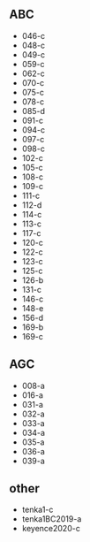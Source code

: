 ## ABC
- 046-c
- 048-c
- 049-c
- 059-c
- 062-c
- 070-c
- 075-c
- 078-c
- 085-d
- 091-c
- 094-c
- 097-c
- 098-c
- 102-c
- 105-c
- 108-c
- 109-c
- 111-c
- 112-d
- 114-c
- 113-c
- 117-c
- 120-c
- 122-c
- 123-c
- 125-c
- 126-b
- 131-c
- 146-c
- 148-e
- 156-d
- 169-b
- 169-c
## AGC
- 008-a
- 016-a
- 031-a
- 032-a
- 033-a
- 034-a
- 035-a
- 036-a
- 039-a
## other
- tenka1-c
- tenka1BC2019-a
- keyence2020-c

